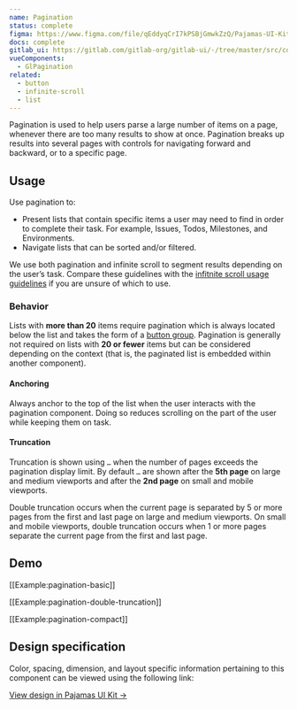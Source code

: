 ```yaml
---
name: Pagination
status: complete
figma: https://www.figma.com/file/qEddyqCrI7kPSBjGmwkZzQ/Pajamas-UI-Kit?node-id=425%3A130
docs: complete
gitlab_ui: https://gitlab.com/gitlab-org/gitlab-ui/-/tree/master/src/components/base/pagination
vueComponents:
  - GlPagination
related:
  - button
  - infinite-scroll
  - list
---
```


Pagination is used to help users parse a large number of items on a page, whenever there are too many results to show at once. Pagination breaks up results into several pages with controls for navigating forward and backward, or to a specific page.

## Usage

Use pagination to:

- Present lists that contain specific items a user may need to find in order to complete their task. For example, Issues, Todos, Milestones, and Environments.
- Navigate lists that can be sorted and/or filtered.

We use both pagination and infinite scroll to segment results depending on the user’s task. Compare these guidelines with the [infitnite scroll usage guidelines](/components/infinite-scroll#usage) if you are unsure of which to use.

### Behavior

Lists with **more than 20** items require pagination which is always located below the list and takes the form of a [button group](/components/button/#group). Pagination is generally not required on lists with **20 or fewer** items but can be considered depending on the context (that is, the paginated list is embedded within another component).

#### Anchoring

Always anchor to the top of the list when the user interacts with the pagination component. Doing so reduces scrolling on the part of the user while keeping them on task.

#### Truncation

Truncation is shown using `…` when the number of pages exceeds the pagination display limit. By default `…` are shown after the **5th page** on large and medium viewports and after the **2nd page** on small and mobile viewports.

Double truncation occurs when the current page is separated by 5 or more pages from the first and last page on large and medium viewports. On small and mobile viewports, double truncation occurs when 1 or more pages separate the current page from the first and last page.

## Demo

[[Example:pagination-basic]]

[[Example:pagination-double-truncation]]

[[Example:pagination-compact]]

## Design specification

Color, spacing, dimension, and layout specific information pertaining to this component can be viewed using the following link:

[View design in Pajamas UI Kit →](https://www.figma.com/file/qEddyqCrI7kPSBjGmwkZzQ/Pajamas-UI-Kit-Beta?node-id=2763%3A236)
